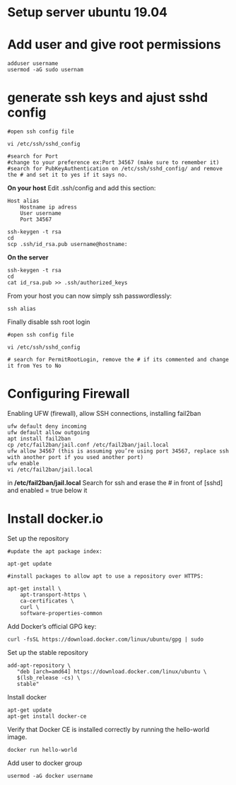# Setup server ubuntu 19.04

# Add user and give root permissions

```
adduser username
usermod -aG sudo usernam
```

# generate ssh keys and ajust sshd config

```
#open ssh config file

vi /etc/ssh/sshd_config

#search for Port
#change to your preference ex:Port 34567 (make sure to remember it)
#search for PubKeyAuthentication on /etc/ssh/sshd_config/ and remove the # and set it to yes if it says no.
```
**On your host**
Edit .ssh/config and add this section:
```
Host alias
	Hostname ip adress
	User username
	Port 34567
```
```
ssh-keygen -t rsa
cd
scp .ssh/id_rsa.pub username@hostname:
```
**On the server**
```
ssh-keygen -t rsa
cd
cat id_rsa.pub >> .ssh/authorized_keys
```
From your host you can now simply ssh passwordlessly:
```
ssh alias
```


Finally disable ssh root login
```
#open ssh config file

vi /etc/ssh/sshd_config

# search for PermitRootLogin, remove the # if its commented and change it from Yes to No
```

# Configuring Firewall

Enabling UFW (firewall), allow SSH connections, installing fail2ban

```
ufw default deny incoming
ufw default allow outgoing
apt install fail2ban
cp /etc/fail2ban/jail.conf /etc/fail2ban/jail.local
ufw allow 34567 (this is assuming you’re using port 34567, replace ssh with another port if you used another port)
ufw enable
vi /etc/fail2ban/jail.local
```
in **/etc/fail2ban/jail.local** Search for ssh and erase the # in front of [sshd] and enabled = true below it

# Install docker.io

Set up the repository
```
#update the apt package index:

apt-get update

#install packages to allow apt to use a repository over HTTPS:

apt-get install \
    apt-transport-https \
    ca-certificates \
    curl \
    software-properties-common
```
Add Docker’s official GPG key:
```
curl -fsSL https://download.docker.com/linux/ubuntu/gpg | sudo
```
Set up the stable repository
```
add-apt-repository \
   "deb [arch=amd64] https://download.docker.com/linux/ubuntu \
   $(lsb_release -cs) \
   stable"
```

Install docker
```
apt-get update
apt-get install docker-ce
```
Verify that Docker CE is installed correctly by running the hello-world image.
```
docker run hello-world
```
Add user to docker group
```
usermod -aG docker username
```
